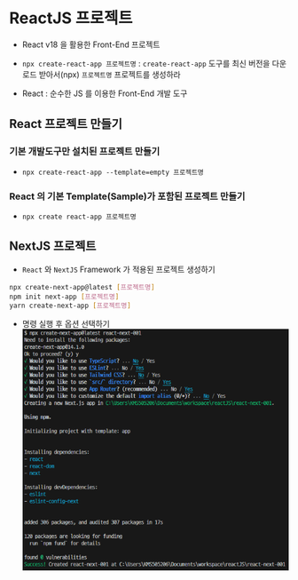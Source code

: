 # ReactJS 프로젝트

- React v18 을 활용한 Front-End 프로젝트

- `npx create-react-app 프로젝트명` : `create-react-app` 도구를 최신 버전을 다운로드 받아서(npx) `프로젝트명` 프로젝트를 생성하라
- React : 순수한 JS 를 이용한 Front-End 개발 도구

## React 프로젝트 만들기

### 기본 개발도구만 설치된 프로젝트 만들기

- `npx create-react-app --template=empty 프로젝트명`

### React 의 기본 Template(Sample)가 포함된 프로젝트 만들기

- `npx create react-app 프로젝트명`

## NextJS 프로젝트

- `React` 와 `NextJS` Framework 가 적용된 프로젝트 생성하기

```bash
npx create-next-app@latest [프로젝트명]
npm init next-app [프로젝트명]
yarn create-next-app [프로젝트명]
```

- 명령 실행 후 옵션 선택하기
  ![alt text](image.png)
